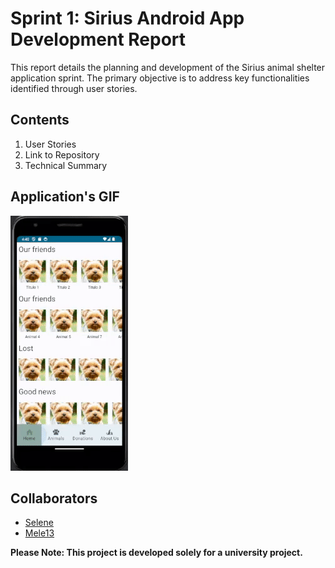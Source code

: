 # Sprint 1: Sirius Android App Development Report
This report details the planning and development of the Sirius animal shelter application sprint. The primary objective is to address key functionalities identified through user stories.

## Contents
1. User Stories
2. Link to Repository
3. Technical Summary

## Application's GIF
![Application's demonstration gif](../Main%20Project/Tools/Media/E2%20-%20sprint%201.gif)

## Collaborators
- [Selene](https://github.com/SeleneGonzalezCurbelo)
- [Mele13](https://github.com/mele13)

**Please Note: This project is developed solely for a university project.**
